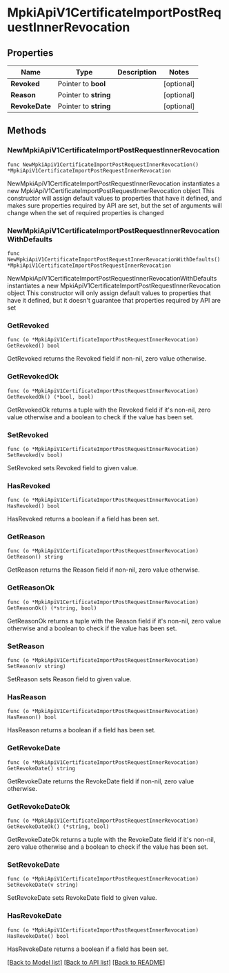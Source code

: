 # MpkiApiV1CertificateImportPostRequestInnerRevocation

## Properties

Name | Type | Description | Notes
------------ | ------------- | ------------- | -------------
**Revoked** | Pointer to **bool** |  | [optional] 
**Reason** | Pointer to **string** |  | [optional] 
**RevokeDate** | Pointer to **string** |  | [optional] 

## Methods

### NewMpkiApiV1CertificateImportPostRequestInnerRevocation

`func NewMpkiApiV1CertificateImportPostRequestInnerRevocation() *MpkiApiV1CertificateImportPostRequestInnerRevocation`

NewMpkiApiV1CertificateImportPostRequestInnerRevocation instantiates a new MpkiApiV1CertificateImportPostRequestInnerRevocation object
This constructor will assign default values to properties that have it defined,
and makes sure properties required by API are set, but the set of arguments
will change when the set of required properties is changed

### NewMpkiApiV1CertificateImportPostRequestInnerRevocationWithDefaults

`func NewMpkiApiV1CertificateImportPostRequestInnerRevocationWithDefaults() *MpkiApiV1CertificateImportPostRequestInnerRevocation`

NewMpkiApiV1CertificateImportPostRequestInnerRevocationWithDefaults instantiates a new MpkiApiV1CertificateImportPostRequestInnerRevocation object
This constructor will only assign default values to properties that have it defined,
but it doesn't guarantee that properties required by API are set

### GetRevoked

`func (o *MpkiApiV1CertificateImportPostRequestInnerRevocation) GetRevoked() bool`

GetRevoked returns the Revoked field if non-nil, zero value otherwise.

### GetRevokedOk

`func (o *MpkiApiV1CertificateImportPostRequestInnerRevocation) GetRevokedOk() (*bool, bool)`

GetRevokedOk returns a tuple with the Revoked field if it's non-nil, zero value otherwise
and a boolean to check if the value has been set.

### SetRevoked

`func (o *MpkiApiV1CertificateImportPostRequestInnerRevocation) SetRevoked(v bool)`

SetRevoked sets Revoked field to given value.

### HasRevoked

`func (o *MpkiApiV1CertificateImportPostRequestInnerRevocation) HasRevoked() bool`

HasRevoked returns a boolean if a field has been set.

### GetReason

`func (o *MpkiApiV1CertificateImportPostRequestInnerRevocation) GetReason() string`

GetReason returns the Reason field if non-nil, zero value otherwise.

### GetReasonOk

`func (o *MpkiApiV1CertificateImportPostRequestInnerRevocation) GetReasonOk() (*string, bool)`

GetReasonOk returns a tuple with the Reason field if it's non-nil, zero value otherwise
and a boolean to check if the value has been set.

### SetReason

`func (o *MpkiApiV1CertificateImportPostRequestInnerRevocation) SetReason(v string)`

SetReason sets Reason field to given value.

### HasReason

`func (o *MpkiApiV1CertificateImportPostRequestInnerRevocation) HasReason() bool`

HasReason returns a boolean if a field has been set.

### GetRevokeDate

`func (o *MpkiApiV1CertificateImportPostRequestInnerRevocation) GetRevokeDate() string`

GetRevokeDate returns the RevokeDate field if non-nil, zero value otherwise.

### GetRevokeDateOk

`func (o *MpkiApiV1CertificateImportPostRequestInnerRevocation) GetRevokeDateOk() (*string, bool)`

GetRevokeDateOk returns a tuple with the RevokeDate field if it's non-nil, zero value otherwise
and a boolean to check if the value has been set.

### SetRevokeDate

`func (o *MpkiApiV1CertificateImportPostRequestInnerRevocation) SetRevokeDate(v string)`

SetRevokeDate sets RevokeDate field to given value.

### HasRevokeDate

`func (o *MpkiApiV1CertificateImportPostRequestInnerRevocation) HasRevokeDate() bool`

HasRevokeDate returns a boolean if a field has been set.


[[Back to Model list]](../README.md#documentation-for-models) [[Back to API list]](../README.md#documentation-for-api-endpoints) [[Back to README]](../README.md)


